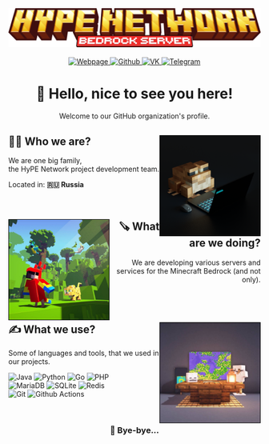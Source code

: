 <div>
   <img src="logo.png" alt="logo">
   <div align="center">
      <br>
      <a href="https://hy-pe.ru">
      <img src="https://custom-icon-badges.demolab.com/badge/server_webpage-D1463F?style=for-the-badge&logoColor=white&logo=repo" alt="Webpage" />
      </a>
      <a href="https://github.com/HyPE-Network">
      <img src="https://img.shields.io/badge/Github-181717?&style=for-the-badge&logo=github&logoColor=white" alt="Github" />
      </a>
      <a href="https://vk.com/hype_pe">
      <img src="https://img.shields.io/badge/VK-0077FF?&style=for-the-badge&logo=vk&logoColor=white" alt="VK" />
      </a>
      <a href="https://t.me/hype_pe">
      <img src="https://img.shields.io/badge/Telegram-26A5E4?&style=for-the-badge&logo=telegram&logoColor=white" alt="Telegram" />
      </a>
      <div>
         <h1>👋 Hello, nice to see you here!</h1>
         <p>Welcome to our GitHub organization's profile.</p>
      </div>
   </div>
</div>
<div>
   <img align="right" height="200" src="profile/img1.png" alt="" style="border: 1px solid black; ">
   <div align="left">
      <h2>👨‍🔧 Who we are?</h2>
      <p>We are one big family,<br>the HyPE Network project development team.</p>
      <p>Located in: <strong>🇷🇺 Russia</strong></p>
   </div>
</div>
<br>
<div>
   <img align="left" height="200" src="profile/img2.jpg" alt="" style="border: 1px solid black; ">
   <div align="right">
      <h2>🪚 What are we doing?</h2>
      <p>We are developing various servers and services for the Minecraft Bedrock (and not only).</p>
   </div>
</div>
<br>
<br>
<div>
   <img align="right" height="200" src="profile/img3.jpg" alt="" style="border: 1px solid black; ">
   <div align="left">
      <h2>✍️ What we use?</h2>
      <p>Some of languages and tools, that we used in our projects.</p>
      <p>
         <img alt="Java" src="https://img.shields.io/badge/Java-ED8B00?style=for-the-badge&logo=java&logoColor=white" />
         <img alt="Python" src="https://img.shields.io/badge/Python-3776AB?style=for-the-badge&logo=python&logoColor=white" />
         <img alt="Go" src="https://img.shields.io/badge/Go-00ADD8?style=for-the-badge&logo=go&logoColor=white" /> 
         <img alt="PHP" src="https://img.shields.io/badge/PHP-777BB4?style=for-the-badge&logo=php&logoColor=white" />
         <br>
         <img alt="MariaDB" src="https://img.shields.io/badge/MariaDB-003545?style=for-the-badge&logo=mariadb&logoColor=white" />
         <img alt="SQLite" src="https://img.shields.io/badge/SQLite-003B57?style=for-the-badge&logo=sqlite&logoColor=white" />
         <img alt="Redis" src="https://img.shields.io/badge/Redis-DC382D?style=for-the-badge&logo=redis&logoColor=white" />
         <br>
         <img alt="Git" src="https://img.shields.io/badge/Git-F05032?style=for-the-badge&logo=git&logoColor=white" />
         <img alt="Github Actions" src="https://img.shields.io/badge/Github_Actions-2088FF?style=for-the-badge&logo=github-actions&logoColor=white" />
      </p>
   </div>
</div>
<br>
<div align="center">
   <h3>🐍 Bye-bye...</h3>
</div>